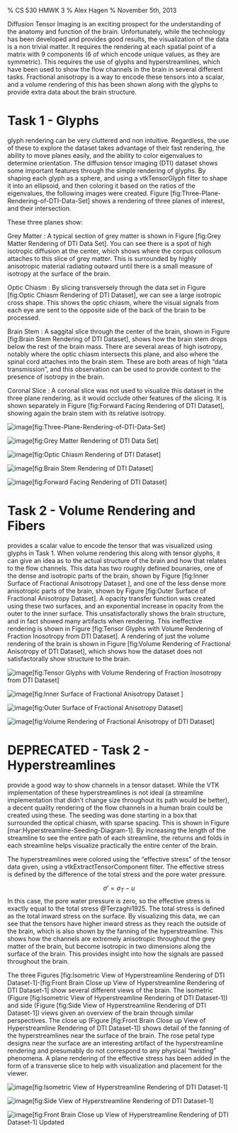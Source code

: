 % CS 530 HMWK 3
% Alex Hagen
% November 5th, 2013

Diffusion Tensor Imaging is an exciting prospect for the understanding
of the anatomy and function of the brain. Unfortunately, while the
technology has been developed and provides good results, the
visualization of the data is a non trivial matter. It requires the
rendering at each spatial point of a matrix with 9 components (6 of
which encode unique values, as they are symmetric). This requires the
use of glyphs and hyperstreamlines, which have been used to show the
flow channels in the brain in several different tasks. Fractional
anisotropy is a way to encode these tensors into a scalar, and a volume
rendering of this has been shown along with the glyphs to provide extra
data about the brain structure.

Task 1 - Glyphs
===============

glyph rendering can be very cluttered and non intuitive. Regardless, the
use of these to explore the dataset takes advantage of their fast
rendering, the ability to move planes easily, and the ability to color
eigenvalues to determine orientation. The diffusion tensor imaging (DTI)
dataset shows some important features through the simple rendering of
glyphs. By shaping each glyph as a sphere, and using a vtkTensorGlyph
filter to shape it into an ellipsoid, and then coloring it based on the
ratios of the eigenvalues, the following images were created. Figure
[fig:Three-Plane-Rendering-of-DTI-Data-Set] shows a rendering of three
planes of interest, and their intersection.

These three planes show:

Grey Matter
:   A typical section of grey matter is shown in Figure [fig:Grey Matter
    Rendering of DTI Data Set]. You can see there is a spot of high
    isotropic diffusion at the center, which shows where the corpus
    collosum attaches to this slice of grey matter. This is surrounded
    by highly anisotropic material radiating outward until there is a
    small measure of isotropy at the surface of the brain.

Optic Chiasm
:   By slicing transversely through the data set in Figure [fig:Optic
    Chiasm Rendering of DTI Dataset], we can see a large isotropic cross
    shape. This shows the optic chiasm, where the visual signals from
    each eye are sent to the opposite side of the back of the brain to
    be processed.

Brain Stem
:   A saggital slice through the center of the brain, shown in Figure
    [fig:Brain Stem Rendering of DTI Dataset], shows how the brain stem
    drops below the rest of the brain mass. There are several areas of
    high isotropy, notably where the optic chiasm intersects this plane,
    and also where the spinal cord attaches into the brain stem. These
    are both areas of high “data transmission”, and this observation can
    be used to provide context to the presence of isotropy in the brain.

Coronal Slice
:   A coronal slice was not used to visualize this dataset in the three
    plane rendering, as it would occlude other features of the slicing.
    It is shown separately in Figure [fig:Forward Facing Rendering of
    DTI Dataset], showing again the brain stem with its relative
    isotropy.

![image](dti.vtk_three_planes.png)[fig:Three-Plane-Rendering-of-DTI-Data-Set]

![image](dti.vtk_plane1.png)[fig:Grey Matter Rendering of DTI Data
Set]

![image](dti.vtk_plane2.png)[fig:Optic Chiasm Rendering of DTI
Dataset]

![image](dti.vtk_plane3.png)[fig:Brain Stem Rendering of DTI Dataset]

![image](dti.vtk_plane4.png)[fig:Forward Facing Rendering of DTI
Dataset]

Task 2 - Volume Rendering and Fibers
====================================

provides a scalar value to encode the tensor that was visualized using
glyphs in Task 1. When volume rendering this along with tensor glyphs,
it can give an idea as to the actual structure of the brain and how that
relates to the flow channels. This data has two roughly defined
bounaries, one of the dense and isotropic parts of the brain, shown by
Figure [fig:Inner Surface of Fractional Anisotropy Dataset ], and one of
the less dense more anisotropic parts of the brain, shown by Figure
[fig:Outer Surface of Fractional Anisotropy Dataset]. A opacity transfer
function was created using these two surfaces, and an exponential
increase in opacity from the outer to the inner surface. This
unsatisfactorally shows the brain structure, and in fact showed many
artifacts when rendering. This ineffective rendering is shown in Figure
[fig:Tensor Glyphs with Volume Rendering of Fraction Inosotropy from DTI
Dataset]. A rendering of just the volume rendering of the brain is shown
in Figure [fig:Volume Rendering of Fractional Anisotropy of DTI
Dataset], which shows how the dataset does not satisfactorally show
structure to the brain.

![image](dti.vtk_dvr_three_planes.png)[fig:Tensor Glyphs with Volume
Rendering of Fraction Inosotropy from DTI Dataset]

![image](fa_short.vtk_inner_iso.png)[fig:Inner Surface of Fractional
Anisotropy Dataset ]

![image](fa_short.vtk_outer_iso.png)[fig:Outer Surface of Fractional
Anisotropy Dataset]

![image](fa_short.vtk_dvr_no_planes.png)[fig:Volume Rendering of
Fractional Anisotropy of DTI Dataset]

DEPRECATED - Task 2 - Hyperstreamlines
======================================

provide a good way to show channels in a tensor dataset. While the VTK
implementation of these hyperstreamlines is not ideal (a streamline
implementation that didn’t change size throughout its path would be
better), a decent quality rendering of the flow channels in a human
brain could be created using these. The seeding was done starting in a
box that surrounded the optical chiasm, with sparse spacing. This is
shown in Figure [mar:Hyperstreamline-Seeding-Diagram-1]. By increasing
the length of the streamline to see the entire path of each streamline,
the returns and folds in each streamline helps visualize practically the
entire center of the brain.

The hyperstreamlines were colored using the “effective stress” of the
tensor data given, using a vtkExtractTensorComponent filter. The
effective stress is defined by the difference of the total stress and
the pore water pressure.

$$\sigma'=\sigma_{T}-u$$ In this case, the pore water pressure is zero,
so the effective stress is exactly equal to the total stress
@Terzaghi1925. The total stress is defined as the total inward stress on
the surface. By visualizing this data, we can see that the tensors have
higher inward stress as they reach the outside of the brain, which is
also shown by the fanning of the hyperstreamline. This shows how the
channels are extremely anisotropic throughout the grey matter of the
brain, but become isotropic in two dimensions along the surface of the
brain. This provides insight into how the signals are passed throughout
the brain.

The three Figures [fig:Isometric View of Hyperstreamline Rendering of
DTI Dataset-1]-[fig:Front Brain Close up View of Hyperstreamline
Rendering of DTI Dataset-1] show several different views of the brain.
The isometric (Figure [fig:Isometric View of Hyperstreamline Rendering
of DTI Dataset-1]) and side (Figure [fig:Side View of Hyperstreamline
Rendering of DTI Dataset-1]) views given an overview of the brain
through similar perspectives. The close up (Figure [fig:Front Brain
Close up View of Hyperstreamline Rendering of DTI Dataset-1]) shows
detail of the fanning of the hyperstreamlines near the surface of the
brain. The rose petal type designs near the surface are an interesting
artifact of the hyperstreamline rendering and presumably do not
correspond to any physical “twisting” phenomena. A plane rendering of
the effective stress has been added in the form of a transverse slice to
help with visualization and placement for the viewer.

![image](dti.vtk_iso_view.png)[fig:Isometric View of Hyperstreamline
Rendering of DTI Dataset-1]

![image](dti.vtk_side_view.png)[fig:Side View of Hyperstreamline
Rendering of DTI Dataset-1]

![image](dti.vtk_close_view.png)[fig:Front Brain Close up View of
Hyperstreamline Rendering of DTI Dataset-1]
Updated
